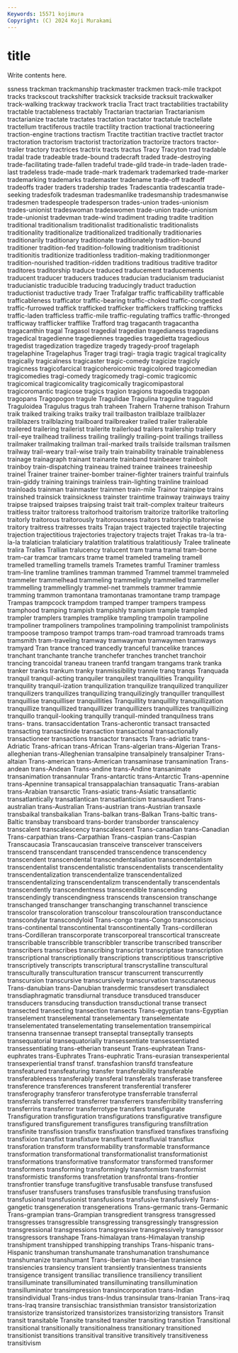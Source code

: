 ```yaml
---
Keywords: 15571 kojimura
Copyright: (C) 2024 Koji Murakami
---
```


# title

Write contents here.



ssness trackman trackmanship trackmaster trackmen track-mile trackpot tracks trackscout
trackshifter tracksick trackside tracksuit trackwalker track-walking trackway trackwork traclia Tract
tract tractabilities tractability tractable tractableness tractably Tractarian tractarian Tractarianism tractarianize
tractate tractates tractation tractator tractatule tractellate tractellum tractiferous tractile tractility
traction tractional tractioneering traction-engine tractions tractism Tractite tractitian tractive tractlet
tractor tractoration tractorism tractorist tractorization tractorize tractors tractor-trailer tractory tractrices
tractrix tracts tractus Tracy Tracyton trad tradable tradal trade tradeable
trade-bound tradecraft traded trade-destroying trade-facilitating trade-fallen tradeful trade-gild trade-in trade-laden
trade-last tradeless trade-made trade-mark trademark trademarked trade-marker trademarking trademarks trademaster
tradename trade-off tradeoff tradeoffs trader traders tradership trades Tradescantia tradescantia
trade-seeking tradesfolk tradesman tradesmanlike tradesmanship tradesmanwise tradesmen tradespeople tradesperson trades-union
trades-unionism trades-unionist tradeswoman tradeswomen trade-union trade-unionism trade-unionist tradevman trade-wind tradiment
trading tradite tradition traditional traditionalism traditionalist traditionalistic traditionalists traditionality traditionalize
traditionalized traditionally traditionaries traditionarily traditionary traditionate traditionately tradition-bound traditioner tradition-fed
tradition-following traditionism traditionist traditionitis traditionize traditionless tradition-making traditionmonger tradition-nourished tradition-ridden
traditions traditious traditive traditor traditores traditorship traduce traduced traducement traducements
traducent traducer traducers traduces traducian traducianism traducianist traducianistic traducible traducing
traducingly traduct traduction traductionist traductive trady Traer Trafalgar traffic trafficability
trafficable trafficableness trafficator traffic-bearing traffic-choked traffic-congested traffic-furrowed traffick trafficked trafficker
traffickers trafficking trafficks traffic-laden trafficless traffic-mile traffic-regulating traffics traffic-thronged trafficway
trafflicker trafflike Trafford trag tragacanth tragacantha tragacanthin tragal Tragasol tragedial
tragedian tragedianess tragedians tragedical tragedienne tragediennes tragedies tragedietta tragedious tragedist
tragedization tragedize tragedy tragedy-proof tragelaph tragelaphine Tragelaphus Trager tragi tragi-
tragia tragic tragical tragicality tragically tragicalness tragicaster tragic-comedy tragicize tragicly
tragicness tragicofarcical tragicoheroicomic tragicolored tragicomedian tragicomedies tragi-comedy tragicomedy tragi-comic tragicomic
tragicomical tragicomicality tragicomically tragicomipastoral tragicoromantic tragicose tragics tragion tragions tragoedia
tragopan tragopans Tragopogon tragule Tragulidae Tragulina traguline traguloid Traguloidea Tragulus
tragus trah traheen Trahern Traherne trahison Trahurn traik traiked traiking
traiks traiky trail trailbaston trailblaze trailblazer trailblazers trailblazing trailboard trailbreaker
trailed trailer trailerable trailered trailering trailerist trailerite trailerload trailers trailership
trailery trail-eye trailhead trailiness trailing trailingly trailing-point trailings trailless trailmaker
trailmaking trailman trail-marked trails trailside trailsman trailsmen trailway trail-weary trail-wise
traily train trainability trainable trainableness trainage trainagraph trainant trainante trainband
trainbearer trainbolt trainboy train-dispatching traineau trained trainee trainees traineeship trainel
Trainer trainer trainer-bomber trainer-fighter trainers trainful trainfuls train-giddy training trainings
trainless train-lighting trainline trainload trainloads trainman trainmaster trainmen train-mile Trainor
trainpipe trains trainshed trainsick trainsickness trainster traintime trainway trainways trainy
traipse traipsed traipses traipsing traist trait trait-complex traiteur traiteurs traitless
traitor traitoress traitorhood traitorism traitorize traitorlike traitorling traitorly traitorous traitorously
traitorousness traitors traitorship traitorwise traitory traitress traitresses traits Trajan traject
trajected trajectile trajecting trajection trajectitious trajectories trajectory trajects trajet Trakas
tra-la tra-la-la tralatician tralaticiary tralatition tralatitious tralatitiously Tralee tralineate tralira
Tralles Trallian tralucency tralucent tram trama tramal tram-borne tram-car tramcar
tramcars trame tramel trameled trameling tramell tramelled tramelling tramells tramels
Trametes tramful Traminer tramless tram-line tramline tramlines tramman trammed Trammel
trammel trammeled trammeler trammelhead trammeling trammelingly trammelled trammeller trammelling trammellingly
trammel-net trammels trammer trammie tramming trammon tramontana tramontanas tramontane tramp
trampage Trampas trampcock trampdom tramped tramper trampers trampess tramphood tramping
trampish trampishly trampism trample trampled trampler tramplers tramples tramplike trampling
trampolin trampoline trampoliner trampoliners trampolines trampolining trampolinist trampolinists trampoose tramposo
trampot tramps tram-road tramroad tramroads trams tramsmith tram-traveling tramway tramwayman
tramwaymen tramways tramyard Tran trance tranced trancedly tranceful trancelike trances
tranchant tranchante tranche tranchefer tranches tranchet tranchoir trancing trancoidal traneau
traneen tranfd trangam trangams trank tranka tranker tranks trankum tranky
tranmissibility trannie tranq tranqs Tranquada tranquil tranquil-acting tranquiler tranquilest tranquilities
Tranquility tranquility tranquil-ization tranquilization tranquilize tranquilized tranquilizer tranquilizers tranquilizes tranquilizing
tranquilizingly tranquiller tranquillest tranquillise tranquilliser tranquillities Tranquillity tranquillity tranquillization tranquillize
tranquillized tranquillizer tranquillizers tranquillizes tranquillizing tranquillo tranquil-looking tranquilly tranquil-minded tranquilness
trans trans- trans. transaccidentation Trans-acherontic transact transacted transacting transactinide transaction
transactional transactionally transactioneer transactions transactor transacts Trans-adriatic trans-Adriatic Trans-african trans-African
Trans-algerian trans-Algerian Trans-alleghenian trans-Alleghenian transalpine transalpinely transalpiner Trans-altaian Trans-american trans-American
transaminase transamination Trans-andean trans-Andean Trans-andine trans-Andine transanimate transanimation transannular Trans-antarctic
trans-Antarctic Trans-apennine trans-Apennine transapical transappalachian transaquatic Trans-arabian trans-Arabian transarctic Trans-asiatic
trans-Asiatic transatlantic transatlantically transatlantican transatlanticism transaudient Trans-australian trans-Australian Trans-austrian trans-Austrian
transaxle transbaikal transbaikalian Trans-balkan trans-Balkan Trans-baltic trans-Baltic transbay transboard trans-border
transborder transcalency transcalent transcalescency transcalescent Trans-canadian trans-Canadian Trans-carpathian trans-Carpathian Trans-caspian
trans-Caspian Transcaucasia Transcaucasian transceive transceiver transceivers transcend transcendant transcended transcendence
transcendency transcendent transcendental transcendentalisation transcendentalism transcendentalist transcendentalistic transcendentalists transcendentality transcendentalization
transcendentalize transcendentalized transcendentalizing transcendentalizm transcendentally transcendentals transcendently transcendentness transcendible transcending
transcendingly transcendingness transcends transcension transchange transchanged transchanger transchanging transchannel transcience
transcolor transcoloration transcolour transcolouration transconductance transcondylar transcondyloid Trans-congo trans-Congo transconscious
trans-continental transcontinental transcontinentally Trans-cordilleran trans-Cordilleran transcorporate transcorporeal transcortical transcreate transcribable
transcribble transcribbler transcribe transcribed transcriber transcribers transcribes transcribing transcript transcriptase
transcription transcriptional transcriptionally transcriptions transcriptitious transcriptive transcriptively transcripts transcriptural transcrystalline
transcultural transculturally transculturation transcur transcurrent transcurrently transcursion transcursive transcursively transcurvation
transcutaneous Trans-danubian trans-Danubian transdermic transdesert transdialect transdiaphragmatic transdiurnal transduce transduced
transducer transducers transducing transduction transductional transe transect transected transecting transection
transects Trans-egyptian trans-Egyptian transelement transelemental transelementary transelementate transelementated transelementating transelementation
transempirical transenna transennae transept transeptal transeptally transepts transequatorial transequatorially transessentiate
transessentiated transessentiating trans-etherian transeunt Trans-euphratean Trans-euphrates trans-Euphrates Trans-euphratic Trans-eurasian transexperiental
transexperiential transf transf. transfashion transfd transfeature transfeatured transfeaturing transfer transferability
transferable transferableness transferably transferal transferals transferase transferee transference transferences transferent
transferential transferer transferography transferor transferotype transferrable transferral transferrals transferred transferrer
transferrers transferribility transferring transferrins transferror transferrotype transfers transfigurate Transfiguration transfiguration
transfigurations transfigurative transfigure transfigured transfigurement transfigures transfiguring transfiltration transfinite transfission
transfix transfixation transfixed transfixes transfixing transfixion transfixt transfixture transfluent transfluvial
transflux transforation transform transformability transformable transformance transformation transformational transformationalist transformationist
transformations transformative transformator transformed transformer transformers transforming transformingly transformism transformist
transformistic transforms transfretation transfrontal trans-frontier transfrontier transfuge transfugitive transfusable transfuse
transfused transfuser transfusers transfuses transfusible transfusing transfusion transfusional transfusionist transfusions
transfusive transfusively Trans-gangetic transgeneration transgenerations Trans-germanic trans-Germanic Trans-grampian trans-Grampian transgredient
transgress transgressed transgresses transgressible transgressing transgressingly transgression transgressional transgressions transgressive
transgressively transgressor transgressors transhape Trans-himalayan trans-Himalayan tranship transhipment transhipped transhipping
tranships Trans-hispanic trans-Hispanic transhuman transhumanate transhumanation transhumance transhumanize transhumant Trans-iberian
trans-Iberian transience transiencies transiency transient transiently transientness transients transigence transigent
transiliac transilience transiliency transilient transilluminate transilluminated transilluminating transillumination transilluminator transimpression
transincorporation trans-Indian transindividual Trans-indus trans-Indus transinsular trans-Iranian Trans-iraq trans-Iraq transire
transischiac transisthmian transistor transistorization transistorize transistorized transistorizes transistorizing transistors Transit
transit transitable Transite transited transiter transiting transition Transitional transitional transitionally
transitionalness transitionary transitioned transitionist transitions transitival transitive transitively transitiveness transitivism
